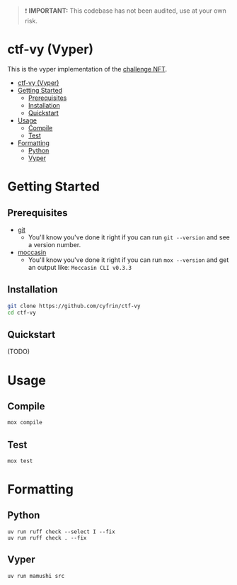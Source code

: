 > :exclamation: **IMPORTANT:** This codebase has not been audited, use at your own risk. 


# ctf-vy (Vyper)

This is the vyper implementation of the [challenge NFT](https://github.com/Cyfrin/ctf).

- [ctf-vy (Vyper)](#ctf-vy-vyper)
- [Getting Started](#getting-started)
  - [Prerequisites](#prerequisites)
  - [Installation](#installation)
  - [Quickstart](#quickstart)
- [Usage](#usage)
  - [Compile](#compile)
  - [Test](#test)
- [Formatting](#formatting)
  - [Python](#python)
  - [Vyper](#vyper)

# Getting Started

## Prerequisites

- [git](https://git-scm.com/)
  - You'll know you've done it right if you can run `git --version` and see a version number.
- [moccasin](https://github.com/Cyfrin/moccasin)
  - You'll know you've done it right if you can run `mox --version` and get an output like: `Moccasin CLI v0.3.3`

## Installation

```bash
git clone https://github.com/cyfrin/ctf-vy
cd ctf-vy
```

## Quickstart

(TODO)

# Usage

## Compile

```bash
mox compile
```

## Test

```bash
mox test
```

# Formatting

## Python

```
uv run ruff check --select I --fix
uv run ruff check . --fix
```

## Vyper 

```
uv run mamushi src
```